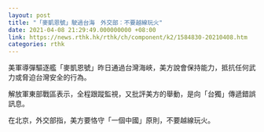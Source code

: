 ```yaml
---
layout: post
title: "「麥凱恩號」駛過台海　外交部︰不要越線玩火"
date: 2021-04-08 21:29:49.000000000 +08:00
link: https://news.rthk.hk/rthk/ch/component/k2/1584830-20210408.htm
categories: rthk
---
```


美軍導彈驅逐艦「麥凱恩號」昨日通過台灣海峽，美方說會保持能力，抵抗任何武力或脅迫台灣安全的行為。

解放軍東部戰區表示，全程跟蹤監視，又批評美方的舉動，是向「台獨」傳遞錯誤訊息。

在北京，外交部指，美方要恪守「一個中國」原則，不要越線玩火。
